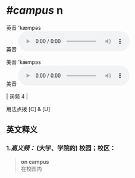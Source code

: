 # ***\#campus*** n
英音 'kæmpəs  
英音
<audio src="./media/campus-B.aac" controls="controls"></audio>

美音 'kæmpəs  
美音
<audio src="./media/campus.aac" controls="controls"></audio>



| 词频 4 |  

用法点拨  [C] & [U]

英文释义
---
### 1.*高义频：* **(大学、学院的) 校园；校区：**  

 > **on campus**  
 > 在校园内    


